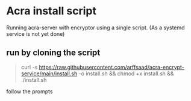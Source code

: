 # Acra install script
Running acra-server with encryptor using a single script. (As a systemd service is not yet done)

## run by cloning the script
> curl -s https://raw.githubusercontent.com/arffsaad/acra-encrypt-service/main/install.sh -o install.sh && chmod +x install.sh && ./install.sh

follow the prompts
